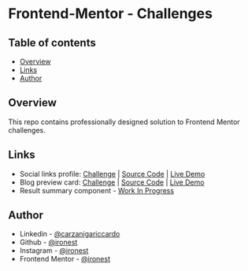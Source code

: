 # Frontend-Mentor - Challenges

## Table of contents

- [Overview](#overview)
- [Links](#links)
- [Author](#author)

## Overview

This repo contains professionally designed solution to Frontend Mentor challenges.

## Links

- Social links profile: [Challenge](https://www.frontendmentor.io/challenges/social-links-profile-UG32l9m6dQ) | [Source Code](https://github.com/ironest/frontend-mentor-challenges/tree/master/social-links-profile) | [Live Demo](https://social-links-profile-blue.vercel.app/)
- Blog preview card: [Challenge](https://www.frontendmentor.io/challenges/blog-preview-card-ckPaj01IcS) | [Source Code](https://github.com/ironest/frontend-mentor-challenges/tree/master/blog-preview-card) | [Live Demo](https://blog-preview-card-ashen.vercel.app/)
- Result summary component - [Work In Progress](#)

## Author

- Linkedin - [@carzanigariccardo](https://www.linkedin.com/in/carzanigariccardo/)
- Github - [@ironest](https://www.github.com/ironest)
- Instagram - [@ironest](https://www.instagram.com/ironest)
- Frontend Mentor - [@ironest](https://www.frontendmentor.io/profile/ironest)